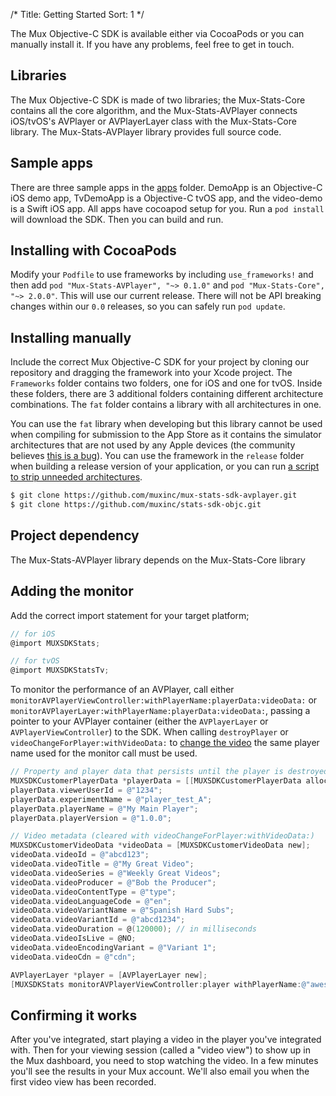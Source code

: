 /*
Title: Getting Started
Sort: 1
*/

The Mux Objective-C SDK is available either via CocoaPods or you can manually install it. If you have any problems, feel free to get in touch.

## Libraries
The Mux Objective-C SDK is made of two libraries; the Mux-Stats-Core contains all the core algorithm, and the Mux-Stats-AVPlayer connects iOS/tvOS's AVPlayer or AVPlayerLayer class with the Mux-Stats-Core library. The Mux-Stats-AVPlayer library provides full source code.

## Sample apps
There are three sample apps in the <a href="https://github.com/muxinc/mux-stats-sdk-avplayer/tree/master/apps" target="_blank">apps</a> folder. DemoApp is an Objective-C iOS demo app, TvDemoApp is a Objective-C tvOS app, and the video-demo is a Swift iOS app. All apps have cocoapod setup for you. Run a `pod install` will download the SDK. Then you can build and run.

## Installing with CocoaPods
Modify your `Podfile` to use frameworks by including `use_frameworks!` and then add `pod "Mux-Stats-AVPlayer", "~> 0.1.0"` and `pod "Mux-Stats-Core", "~> 2.0.0"`. This will use our current release. There will not be API breaking changes within our `0.0` releases, so you can safely run `pod update`.

## Installing manually
Include the correct Mux Objective-C SDK for your project by cloning our repository and dragging the framework into your Xcode project. The <code>Frameworks</code> folder contains two folders, one for iOS and one for tvOS. Inside these folders, there are 3 additional folders containing different architecture combinations. The <code>fat</code> folder contains a library with all architectures in one.

You can use the `fat` library when developing but this library cannot be used when compiling for submission to the App Store as it contains the simulator architectures that are not used by any Apple devices (the community believes <a href="http://www.openradar.me/radar?id=6409498411401216" target="_blank">this is a bug</a>). You can use the framework in the <code>release</code> folder when building a release version of your application, or you can run <a href="https://gist.github.com/brett-stover-hs/b25947a125ff7e38e7ca#file-frameworks_blogpost_removal_script_a-sh" target="_blank">a script to strip unneeded architectures</a>.

```bash
$ git clone https://github.com/muxinc/mux-stats-sdk-avplayer.git
$ git clone https://github.com/muxinc/stats-sdk-objc.git
```
## Project dependency
The Mux-Stats-AVPlayer library depends on the Mux-Stats-Core library

## Adding the monitor
Add the correct import statement for your target platform;

```objectivec
// for iOS
@import MUXSDKStats;

// for tvOS
@import MUXSDKStatsTv;
```

To monitor the performance of an AVPlayer, call either <code>monitorAVPlayerViewController:withPlayerName:playerData:videoData:</code> or <code>monitorAVPlayerLayer:withPlayerName:playerData:videoData:</code>, passing a pointer to your AVPlayer container (either the <code>AVPlayerLayer</code> or <code>AVPlayerViewController</code>) to the SDK. When calling <code>destroyPlayer</code> or <code>videoChangeForPlayer:withVideoData:</code> to <a href="#changing-the-video">change the video</a> the same player name used for the monitor call must be used.

```objectivec
// Property and player data that persists until the player is destroyed
MUXSDKCustomerPlayerData *playerData = [[MUXSDKCustomerPlayerData alloc] initWithPropertyKey:@"EXAMPLE_PROPERTY_KEY"];
playerData.viewerUserId = @"1234";
playerData.experimentName = @"player_test_A";
playerData.playerName = @"My Main Player";
playerData.playerVersion = @"1.0.0";

// Video metadata (cleared with videoChangeForPlayer:withVideoData:)
MUXSDKCustomerVideoData *videoData = [MUXSDKCustomerVideoData new];
videoData.videoId = @"abcd123";
videoData.videoTitle = @"My Great Video";
videoData.videoSeries = @"Weekly Great Videos";
videoData.videoProducer = @"Bob the Producer";
videoData.videoContentType = @"type";
videoData.videoLanguageCode = @"en";
videoData.videoVariantName = @"Spanish Hard Subs";
videoData.videoVariantId = @"abcd1234";
videoData.videoDuration = @(120000); // in milliseconds
videoData.videoIsLive = @NO;
videoData.videoEncodingVariant = @"Variant 1";
videoData.videoCdn = @"cdn";

AVPlayerLayer *player = [AVPlayerLayer new];
[MUXSDKStats monitorAVPlayerViewController:player withPlayerName:@"awesome" playerData:playerData videoData:videoData];
```

## Confirming it works

After you've integrated, start playing a video in the player you've integrated with. Then for your viewing session (called a "video view") to show up in the Mux dashboard, you need to stop watching the video. In a few minutes you'll see the results in your Mux account. We'll also email you when the first video view has been recorded.
